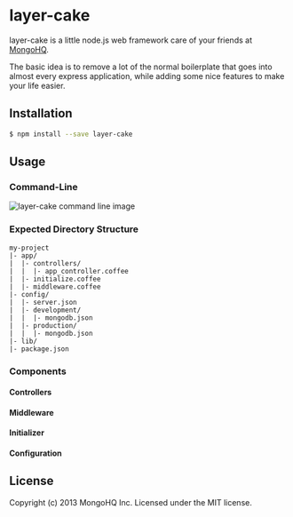 # layer-cake

layer-cake is a little node.js web framework care of your friends at [MongoHQ](http://www.mongohq.com).

The basic idea is to remove a lot of the normal boilerplate that goes into almost every express
application, while adding some nice features to make your life easier.

## Installation

```sh
$ npm install --save layer-cake
```

## Usage

### Command-Line

![layer-cake command line image](http://content.screencast.com/users/racobac/folders/Jing/media/c5677722-5fae-49de-bf74-6ab510a49e6a/00000077.png)

### Expected Directory Structure

```
my-project
|- app/
|  |- controllers/
|  |  |- app_controller.coffee
|  |- initialize.coffee
|  |- middleware.coffee
|- config/
|  |- server.json
|  |- development/
|  |  |- mongodb.json
|  |- production/
|  |  |- mongodb.json
|- lib/
|- package.json
```

### Components

#### Controllers

#### Middleware

#### Initializer

#### Configuration

## License
Copyright (c) 2013 MongoHQ Inc.
Licensed under the MIT license.
